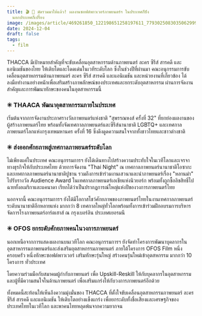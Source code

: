 ```yaml
---
title: 🎬 🤩 มัดรวมมาให้แล้ว! ผลงานซอฟต์พาวเวอร์ภาพยนตร์ฯ ในประเทศก็ปัง
  นอกประเทศก็เปรี้ยง
image: /images/article/469261850_122198651258197611_7793025083035062999_n-1-.jpg
date: 2024-12-04
draft: false
tags:
  - film
---
```

THACCA มีเป้าหมายสำคัญที่จะขับเคลื่อนอุตสาหกรรมด้านภาพยนตร์ ละคร ซีรีส์ สารคดี และแอนิเมชันของไทย ให้เติบโตและโดดเด่นในเวทีระดับโลก ซึ่งในช่วงปีที่ผ่านมา คณะอนุกรรมการขับเคลื่อนอุตสาหกรรมด้านภาพยนตร์ ละคร ซีรีส์ สารคดี และแอนิเมชัน และหน่วยงานที่เกี่ยวข้อง ได้ลงมือทำงานอย่างหนักเพื่อเสริมสร้างภาพลักษณ์ของประเทศและยกระดับอุตสาหกรรม ผ่านการจัดงานสำคัญและการพัฒนาทักษะของคนในอุตสาหกรรมนี้



### ✳︎ THAACA พัฒนาอุตสาหกรรมภายในประเทศ



เริ่มต้นจากการจัดงานประกาศรางวัลภาพยนตร์แห่งชาติ "สุพรรณหงส์ ครั้งที่ 32" ที่ยกย่องผลงานของผู้สร้างภาพยนตร์ไทย พร้อมทั้งจัดเทศกาลภาพยนตร์และซีรีส์นานาชาติ LGBTQ+ และเทศกาลภาพยนตร์โลกแห่งกรุงเทพมหานคร ครั้งที่ 16 ซึ่งดึงดูดความสนใจจากทั้งชาวไทยและชาวต่างชาติ



### ✳︎ ส่งออกศักยภาพสู่เทศกาลภาพยนตร์ระดับโลก



ไม่เพียงแค่ในประเทศ คณะอนุกรรมการฯ ยังได้เดินทางไปสร้างความประทับใจในเวทีโลกและเจรจาทางธุรกิจให้กับประเทศไทย ด้วยการจัดงาน "Thai Night" ณ เทศกาลภาพยนตร์นานาชาติโอซากะและเทศกาลภาพยนตร์นานาชาติปูซาน รวมถึงการเข้าร่วมงานเสวนาและนำภาพยนตร์เรื่อง "หลานม่า" ไปรับรางวัล Audience Award ในเทศกาลภาพยนตร์เอเชียแห่งนิวยอร์ก พร้อมทั้งถูกซื้อลิขสิทธิ์ไปฉายทั้งอเมริกาและแคนาดา เรียกได้ว่าเป็นปรากฎการณ์ใหญ่แห่งปีของวงการภาพยนตร์ไทย



นอกจากนี้ คณะอนุกรรมการฯ ยังได้มีโอกาสโชว์ศักยภาพของภาพยนตร์ไทยในงานเทศกาลภาพยนตร์ระดับนานาชาติอีกหลายแห่ง มากกว่า 8 เทศกาลใหญ่ทั่วโลกพร้อมทั้งการเข้าร่วมฝึกอบรมการบริหารจัดการโรงภาพยนตร์อาร์ตเฮาส์ ณ กรุงเบอร์ลิน ประเทศเยอรมนี



### ✳︎ OFOS ยกระดับศักยภาพคนในวงการภาพยนตร์



นอกเหนือจากการแสดงผลงานบนเวทีโลก คณะอนุกรรมการฯ ยังจัดทำโครงการพัฒนาบุคลากรในอุตสาหกรรมภาพยนตร์และส่งเสริมอุตสาหกรรมภาพยนตร์ ภายใต้โครงการ OFOS Film หนึ่งครอบครัว หนึ่งทักษะซอฟต์พาวเวอร์ เสริมทักษะรุ่นใหญ่ สร้างคนรุ่นใหม่เข้าอุตสหกรรม มากกว่า 10 โครงการ ทั่วประเทศ



โดยความร่วมมือกับสมาคมผู้กำกับภาพยนตร์ เพื่อ Upskill-Reskill ให้กับบุคลากรในอุตสาหกรรมและผู้ที่มีความสนใจในด้านภาพยนตร์ เพื่อเสริมแกร่งให้กับวงการภาพยนตร์อีกด้วย



ทั้งหมดนี้สะท้อนให้เห็นถึงความมุ่งมั่นของ THACCA ที่ตั้งใจขับเคลื่อนอุตสาหกรรมภาพยนตร์ ละคร ซีรีส์ สารคดี และแอนิเมชัน ให้เติบโตอย่างแข็งแกร่ง เพื่อยกระดับทั้งชื่อเสียงและเศรษฐกิจของประเทศไทยในเวทีโลก และพาคนไทยหลุดพ้นจากความยากจน

